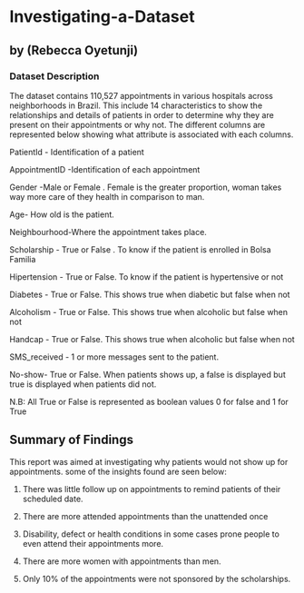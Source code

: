 # Investigating-a-Dataset
## by (Rebecca Oyetunji)


### Dataset Description 

The dataset contains 110,527 appointments in various hospitals across neighborhoods in Brazil. This include 14 characteristics to show the relationships and details of patients in order to determine why they are present on their appointments or why not. The different columns are represented below showing what attribute is associated with each columns.

 PatientId - Identification of a patient
    
 AppointmentID -Identification of each appointment

 Gender -Male or Female . Female is the greater proportion, woman takes way more care of they health in comparison to man.
    
 Age- How old is the patient.

 Neighbourhood-Where the appointment takes place.
    
 Scholarship - True or False . To know if the patient is enrolled in Bolsa Familia

 Hipertension - True or False. To know if the patient is hypertensive or not
    
 Diabetes - True or False. This shows true when diabetic but false when not

 Alcoholism - True or False. This shows true when alcoholic but false when not
    
 Handcap - True or False. This shows true when alcoholic but false when not

 SMS_received - 1 or more messages sent to the patient.
    
 No-show- True or False. When patients shows up, a false is displayed but true is displayed when patients did not.

N.B: All True or False is represented as boolean values 0 for false and 1 for True
## Summary of Findings
This report was aimed at investigating why patients would not show up for appointments. some of the insights found are seen below:

1. There was little follow up on appointments to remind patients of their scheduled date.

2. There are more attended appointments than the unattended once

3. Disability, defect or health conditions in some cases prone people to even attend their appointments more.

4. There are more women with appointments than men.

5. Only 10% of the appointments were not sponsored by the scholarships.

